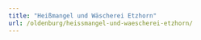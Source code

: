 ```yaml
---
title: "Heißmangel und Wäscherei Etzhorn"
url: /oldenburg/heissmangel-und-waescherei-etzhorn/
---
```

